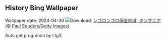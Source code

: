 ## History Bing Wallpaper
Wallpaper date: 2024-04-30
![](https://www.bing.com/th?id=OHR.CheetahRain_JA-JP5165159755_UHD.jpg&w=1000)Download: [ンゴロンゴロ保全地域, タンザニア  (© Paul Souders/Getty Images)](https://www.bing.com/th?id=OHR.CheetahRain_JA-JP5165159755_UHD.jpg)

Auto get programm by LtgX
